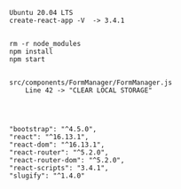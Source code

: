     
    
    Ubuntu 20.04 LTS
    create-react-app -V  -> 3.4.1
    
    
    rm -r node_modules
    npm install
    npm start
    
    
    src/components/FormManager/FormManager.js 
        Line 42 -> "CLEAR LOCAL STORAGE"
    
    
    
    
    "bootstrap": "^4.5.0",
    "react": "^16.13.1",
    "react-dom": "^16.13.1",
    "react-router": "^5.2.0",
    "react-router-dom": "^5.2.0",
    "react-scripts": "3.4.1",
    "slugify": "^1.4.0"
